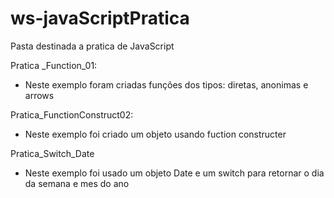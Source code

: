 # ws-javaScriptPratica
Pasta destinada a pratica de JavaScript

Pratica _Function_01:
- Neste exemplo foram criadas funções dos tipos: diretas, anonimas e arrows

Pratica_FunctionConstruct02:
- Neste exemplo foi criado um objeto usando fuction constructer

Pratica_Switch_Date
 - Neste exemplo foi usado um objeto Date e um switch para retornar
 o dia da semana e mes do ano